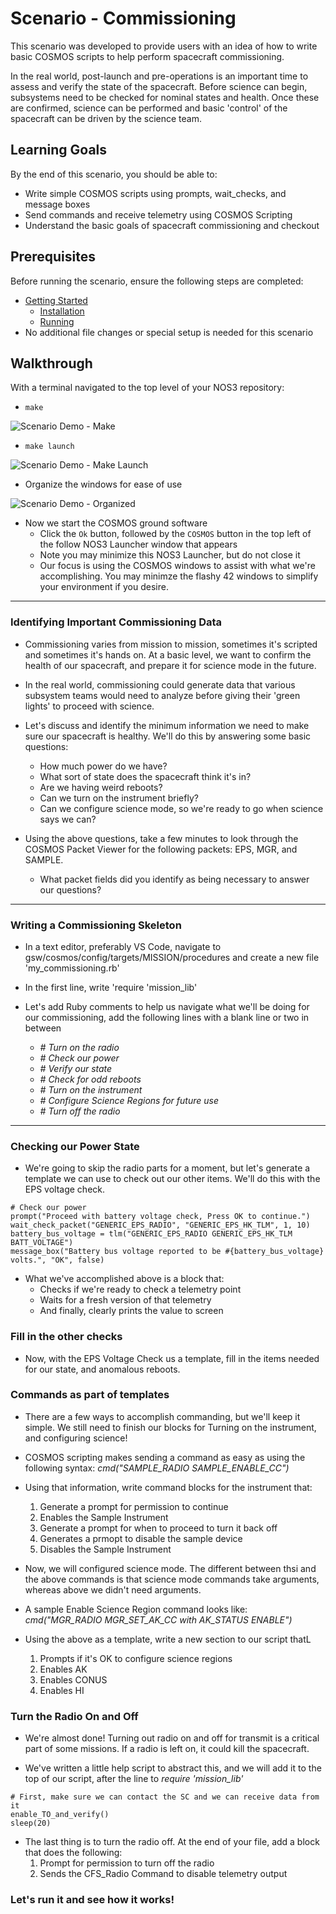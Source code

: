 # Scenario - Commissioning

This scenario was developed to provide users with an idea of how to write basic COSMOS scripts to help perform spacecraft commissioning.

In the real world, post-launch and pre-operations is an important time to assess and verify the state of the spacecraft. Before science can begin, subsystems need to be checked for nominal states and health. Once these are confirmed, science can be performed and basic 'control' of the spacecraft can be driven by the science team.

## Learning Goals

By the end of this scenario, you should be able to:
* Write simple COSMOS scripts using prompts, wait_checks, and message boxes
* Send commands and receive telemetry using COSMOS Scripting
* Understand the basic goals of spacecraft commissioning and checkout

## Prerequisites

Before running the scenario, ensure the following steps are completed:
* [Getting Started](./Getting_Started.md)
  * [Installation](./Getting_Started.md#installation)
  * [Running](./Getting_Started.md#running)
* No additional file changes or special setup is needed for this scenario

## Walkthrough

With a terminal navigated to the top level of your NOS3 repository:
* `make`

![Scenario Demo - Make](./_static/scenario_demo/scenario_demo_make.png)

* `make launch`

![Scenario Demo - Make Launch](./_static/scenario_demo/scenario_demo_make_launch.png)

* Organize the windows for ease of use

![Scenario Demo - Organized](./_static/scenario_demo/scenario_demo_organized.png)

* Now we start the COSMOS ground software
  * Click the `Ok` button, followed by the `COSMOS` button in the top left of the follow NOS3 Launcher window that appears
  * Note you may minimize this NOS3 Launcher, but do not close it
  * Our focus is using the COSMOS windows to assist with what we're accomplishing. You may minimze the flashy 42 windows to simplify your environment if you desire.


---
### Identifying Important Commissioning Data

* Commissioning varies from mission to mission, sometimes it's scripted and sometimes it's hands on. At a basic level, we want to confirm the health of our spacecraft, and prepare it for science mode in the future.
* In the real world, commissioning could generate data that various subsystem teams would need to analyze before giving their 'green lights' to proceed with science.

* Let's discuss and identify the minimum information we need to make sure our spacecraft is healthy. We'll do this by answering some basic questions:

  * How much power do we have?
  * What sort of state does the spacecraft think it's in?
  * Are we having weird reboots?
  * Can we turn on the instrument briefly?
  * Can we configure science mode, so we're ready to go when science says we can?

* Using the above questions, take a few minutes to look through the COSMOS Packet Viewer for the following packets: EPS, MGR, and SAMPLE. 
  * What packet fields did you identify as being necessary to answer our questions?

---
### Writing a Commissioning Skeleton

* In a text editor, preferably VS Code, navigate to gsw/cosmos/config/targets/MISSION/procedures and create a new file 'my_commissioning.rb'
* In the first line, write 'require 'mission_lib'

* Let's add Ruby comments to help us navigate what we'll be doing for our commissioning, add the following lines with a blank line or two in between
  * _# Turn on the radio_
  * _# Check our power_
  * _# Verify our state_
  * _# Check for odd reboots_
  * _# Turn on the instrument_
  * _# Configure Science Regions for future use_
  * _# Turn off the radio_

---
### Checking our Power State

* We're going to skip the radio parts for a moment, but let's generate a template we can use to check out our other items. We'll do this with the EPS voltage check.

```
# Check our power
prompt("Proceed with battery voltage check, Press OK to continue.")
wait_check_packet("GENERIC_EPS_RADIO", "GENERIC_EPS_HK_TLM", 1, 10) 
battery_bus_voltage = tlm("GENERIC_EPS_RADIO GENERIC_EPS_HK_TLM BATT_VOLTAGE")
message_box("Battery bus voltage reported to be #{battery_bus_voltage} volts.", "OK", false)
```

* What we've accomplished above is a block that:
  * Checks if we're ready to check a telemetry point
  * Waits for a fresh version of that telemetry
  * And finally, clearly prints the value to screen

### Fill in the other checks
* Now, with the EPS Voltage Check us a template, fill in the items needed for our state, and anomalous reboots.

### Commands as part of templates

* There are a few ways to accomplish commanding, but we'll keep it simple. We still need to finish our blocks for Turning on the instrument, and configuring science!

* COSMOS scripting makes sending a command as easy as using the following syntax:
  _cmd("SAMPLE_RADIO SAMPLE_ENABLE_CC")_

* Using that information, write command blocks for the instrument that:
  1) Generate a prompt for permission to continue
  2) Enables the Sample Instrument
  3) Generate a prompt for when to proceed to turn it back off
  4) Generates a prmopt to disable the sample device
  5) Disables the Sample Instrument

* Now, we will configured science mode. The different between thsi and the above commands is that science mode commands take arguments, whereas above we didn't need arguments.

* A sample Enable Science Region command looks like:
  _cmd("MGR_RADIO MGR_SET_AK_CC with AK_STATUS ENABLE")_
* Using the above as a template, write a new section to our script thatL
  1) Prompts if it's OK to configure science regions
  2) Enables AK
  3) Enables CONUS
  4) Enables HI

### Turn the Radio On and Off
* We're almost done! Turning out radio on and off for transmit is a critical part of some missions. If a radio is left on, it could kill the spacecraft. 

* We've written a little help script to abstract this, and we will add it to the top of our script, after the line to _require 'mission_lib'_
```
# First, make sure we can contact the SC and we can receive data from it
enable_TO_and_verify()
sleep(20)
```
* The last thing is to turn the radio off. At the end of your file, add a block that does the following:
  1) Prompt for permission to turn off the radio
  2) Sends the CFS_Radio Command to disable telemetry output

### Let's run it and see how it works!



